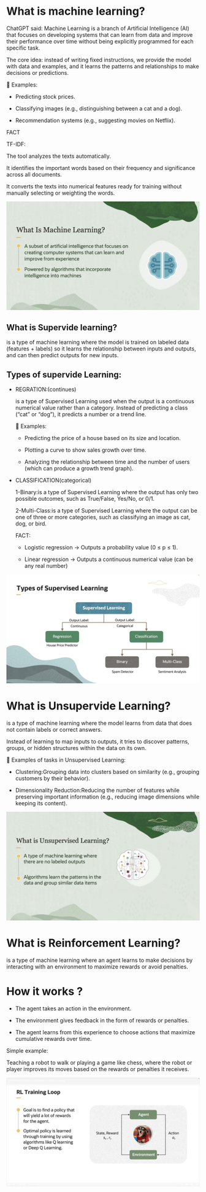 # What is machine learning?

ChatGPT said:
Machine Learning is a branch of Artificial Intelligence (AI) that focuses on developing systems that can learn from data and improve their performance over time without being explicitly programmed for each specific task.

The core idea: instead of writing fixed instructions, we provide the model with data and examples, and it learns the patterns and relationships to make decisions or predictions.


📌 Examples:

* Predicting stock prices.

* Classifying images (e.g., distinguishing between a cat and a dog).

* Recommendation systems (e.g., suggesting movies on Netflix).

FACT

TF-IDF:

The tool analyzes the texts automatically.

It identifies the important words based on their frequency and significance across all documents.

It converts the texts into numerical features ready for training without manually selecting or weighting the words.




![ML](images/ML_define.png)


## What is Supervide learning?

 is a type of machine learning where the model is trained on labeled data (features + labels) so it learns the relationship between inputs and outputs, and can then predict outputs for new inputs.











## Types of supervide Learning:

* REGRATION:(continues)

   is a type of Supervised Learning used when the output is a continuous numerical value rather than a category.
   Instead of predicting a class (“cat” or “dog”), it predicts a number or a trend line.


   📌 Examples:

    * Predicting the price of a house based on its size and location.

    * Plotting a curve to show sales growth over time.

    * Analyzing the relationship between time and the number of users (which can produce a growth trend graph).


* CLASSIFICATION(categorical)

  1-Binary:is a type of Supervised Learning where the output has only two possible outcomes, such as True/False, Yes/No, or 0/1.

  2-Multi-Class:is a type of Supervised Learning where the output can be one of three or more categories, such as classifying an image as cat, dog, or bird.

  FACT:

   * Logistic regression → Outputs a probability value (0 ≤ p ≤ 1).

   * Linear regression → Outputs a continuous numerical value (can be any real number)

![Supervide](images/types_supervide.png)


# What is Unsupervide Learning?

  is a type of machine learning where the model learns from data that does not contain labels or correct answers.

  Instead of learning to map inputs to outputs, it tries to discover patterns, groups, or hidden structures within the data on its own.

  📌 Examples of tasks in Unsupervised Learning:

  * Clustering:Grouping data into clusters based on similarity (e.g., grouping customers by their behavior).

  * Dimensionality Reduction:Reducing the number of features while preserving important information (e.g., reducing image dimensions while keeping its content).


![unSupervide](images/unsupervide.png)


# What is Reinforcement Learning?

 is a type of machine learning where an agent learns to make decisions by interacting with an environment to maximize rewards or avoid penalties.



# How it works ?
 * The agent takes an action in the environment.

 * The environment gives feedback in the form of rewards or penalties.

 * The agent learns from this experience to choose actions that maximize cumulative rewards over time.

Simple example:

Teaching a robot to walk or playing a game like chess, where the robot or player improves its moves based on the rewards or penalties it receives.


![RL](images/RL_training.png)







